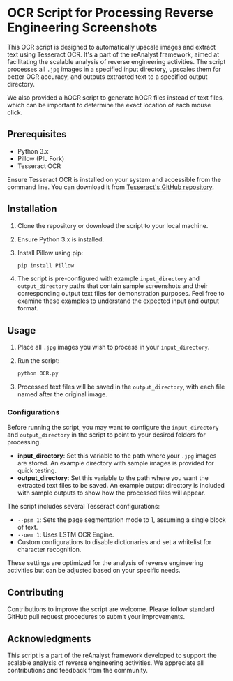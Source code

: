 # OCR Script for Processing Reverse Engineering Screenshots

This OCR script is designed to automatically upscale images and extract text using Tesseract OCR. It's a part of the reAnalyst framework, aimed at facilitating the scalable analysis of reverse engineering activities. The script processes all `.jpg` images in a specified input directory, upscales them for better OCR accuracy, and outputs extracted text to a specified output directory.

We also provided a hOCR script to generate hOCR files instead of text files, which can be important to determine the exact location of each mouse click.

## Prerequisites

- Python 3.x
- Pillow (PIL Fork)
- Tesseract OCR

Ensure Tesseract OCR is installed on your system and accessible from the command line. You can download it from [Tesseract's GitHub repository](https://github.com/tesseract-ocr/tesseract).

## Installation

1. Clone the repository or download the script to your local machine.
2. Ensure Python 3.x is installed.
3. Install Pillow using pip:

    ```bash
    pip install Pillow
    ```

4. The script is pre-configured with example `input_directory` and `output_directory` paths that contain sample screenshots and their corresponding output text files for demonstration purposes. Feel free to examine these examples to understand the expected input and output format.

## Usage

1. Place all `.jpg` images you wish to process in your `input_directory`.
2. Run the script:

    ```bash
    python OCR.py
    ```

3. Processed text files will be saved in the `output_directory`, with each file named after the original image.

### Configurations

Before running the script, you may want to configure the `input_directory` and `output_directory` in the script to point to your desired folders for processing.

- **input_directory**: Set this variable to the path where your `.jpg` images are stored. An example directory with sample images is provided for quick testing.
- **output_directory**: Set this variable to the path where you want the extracted text files to be saved. An example output directory is included with sample outputs to show how the processed files will appear.


The script includes several Tesseract configurations:

- `--psm 1`: Sets the page segmentation mode to 1, assuming a single block of text.
- `--oem 1`: Uses LSTM OCR Engine.
- Custom configurations to disable dictionaries and set a whitelist for character recognition.

These settings are optimized for the analysis of reverse engineering activities but can be adjusted based on your specific needs.

## Contributing

Contributions to improve the script are welcome. Please follow standard GitHub pull request procedures to submit your improvements.


## Acknowledgments

This script is a part of the reAnalyst framework developed to support the scalable analysis of reverse engineering activities. We appreciate all contributions and feedback from the community.

